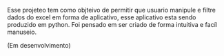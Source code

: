 Esse projeteo tem como objteivo de permitir que usuario manipule e filtre dados do excel em forma de aplicativo,
esse aplicativo esta sendo produzido em python.
Foi pensado em ser criado de forma intuitiva e facíl manuseio.

(Em desenvolvimento)
